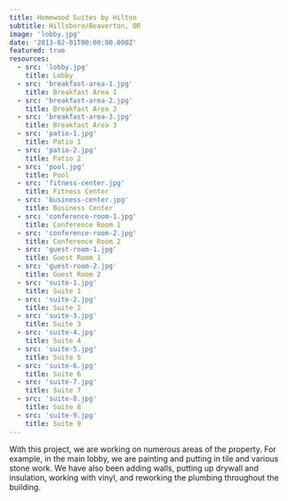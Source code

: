 ```yaml
---
title: Homewood Suites by Hilton
subtitle: Hillsboro/Beaverton, OR
image: 'lobby.jpg'
date: '2013-02-01T00:00:00.000Z'
featured: true
resources:
  - src: 'lobby.jpg'
    title: Lobby
  - src: 'breakfast-area-1.jpg'
    title: Breakfast Area 1
  - src: 'breakfast-area-2.jpg'
    title: Breakfast Area 2
  - src: 'breakfast-area-3.jpg'
    title: Breakfast Area 3
  - src: 'patio-1.jpg'
    title: Patio 1
  - src: 'patio-2.jpg'
    title: Patio 2
  - src: 'pool.jpg'
    title: Pool
  - src: 'fitness-center.jpg'
    title: Fitness Center
  - src: 'business-center.jpg'
    title: Business Center
  - src: 'conference-room-1.jpg'
    title: Conference Room 1
  - src: 'conference-room-2.jpg'
    title: Conference Room 2
  - src: 'guest-room-1.jpg'
    title: Guest Room 1
  - src: 'guest-room-2.jpg'
    title: Guest Room 2
  - src: 'suite-1.jpg'
    title: Suite 1
  - src: 'suite-2.jpg'
    title: Suite 2
  - src: 'suite-3.jpg'
    title: Suite 3
  - src: 'suite-4.jpg'
    title: Suite 4
  - src: 'suite-5.jpg'
    title: Suite 5
  - src: 'suite-6.jpg'
    title: Suite 6
  - src: 'suite-7.jpg'
    title: Suite 7
  - src: 'suite-8.jpg'
    title: Suite 8
  - src: 'suite-9.jpg'
    title: Suite 9
---
```


With this project, we are working on numerous areas of the property. For example, in the main lobby, we are painting and putting in tile and various stone work. We have also been adding walls, putting up drywall and insulation, working with vinyl, and reworking the plumbing throughout the building.
